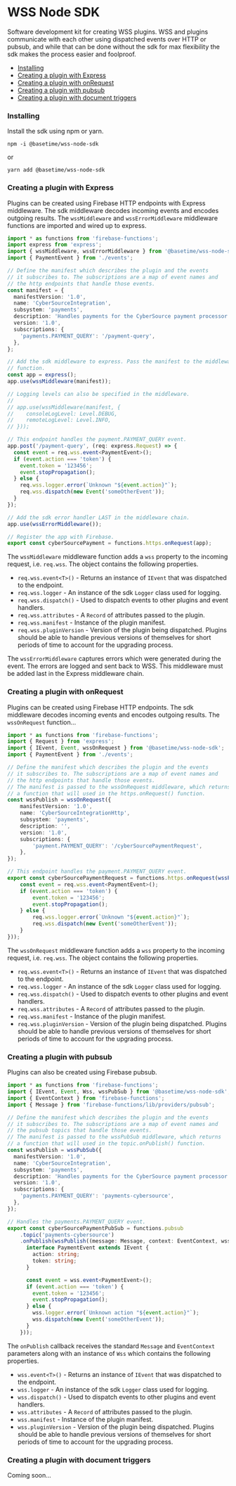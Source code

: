 WSS Node SDK
============
Software development kit for creating WSS plugins. WSS and plugins communicate with each other using dispatched events over HTTP or pubsub, and while that can be done without the sdk for max flexibility the sdk makes the process easier and foolproof.

* [Installing](#installing)
* [Creating a plugin with Express](#creating-a-plugin-with-express)
* [Creating a plugin with onRequest](#creating-a-plugin-with-onrequest)
* [Creating a plugin with pubsub](#creating-a-plugin-with-pubsub)
* [Creating a plugin with document triggers](#creating-a-plugin-with-document-triggers)


### Installing
Install the sdk using npm or yarn.

```
npm -i @basetime/wss-node-sdk
```
or
```
yarn add @basetime/wss-node-sdk
```

### Creating a plugin with Express
Plugins can be created using Firebase HTTP endpoints with Express middleware. The sdk middleware decodes incoming events and encodes outgoing results. The `wssMiddleware` and `wssErrorMiddleware` middleware functions are imported and wired up to express.

```typescript
import * as functions from 'firebase-functions';
import express from 'express';
import { wssMiddleware, wssErrorMiddleware } from '@basetime/wss-node-sdk';
import { PaymentEvent } from './events';

// Define the manifest which describes the plugin and the events
// it subscribes to. The subscriptions are a map of event names and
// the http endpoints that handle those events.
const manifest = {
  manifestVersion: '1.0',
  name: 'CyberSourceIntegration',
  subsystem: 'payments',
  description: 'Handles payments for the CyberSource payment processor.',
  version: '1.0',
  subscriptions: {
    'payments.PAYMENT_QUERY': '/payment-query',
  },
};

// Add the sdk middleware to express. Pass the manifest to the middleware
// function.
const app = express();
app.use(wssMiddleware(manifest));

// Logging levels can also be specified in the middleware.
//
// app.use(wssMiddleware(manifest, {
//    consoleLogLevel: Level.DEBUG,
//    remoteLogLevel: Level.INFO,
// }));

// This endpoint handles the payment.PAYMENT_QUERY event.
app.post('/payment-query', (req: express.Request) => {
  const event = req.wss.event<PaymentEvent>();
  if (event.action === 'token') {
    event.token = '123456';
    event.stopPropagation();
  } else {
    req.wss.logger.error(`Unknown "${event.action}"`);
    req.wss.dispatch(new Event('someOtherEvent'));
  }
});

// Add the sdk error handler LAST in the middleware chain.
app.use(wssErrorMiddleware());

// Register the app with Firebase.
export const cyberSourcePayment = functions.https.onRequest(app);
```

The `wssMiddleware` middleware function adds a `wss` property to the incoming request, i.e. `req.wss`. The object contains the following properties.

* `req.wss.event<T>()` - Returns an instance of `IEvent` that was dispatched to the endpoint.
* `req.wss.logger` - An instance of the sdk `Logger` class used for logging.
* `req.wss.dispatch()` - Used to dispatch events to other plugins and event handlers.
* `req.wss.attributes` - A `Record` of attributes passed to the plugin.
* `req.wss.manifest` - Instance of the plugin manifest.
* `req.wss.pluginVersion` - Version of the plugin being dispatched. Plugins should be able to handle previous versions of themselves for short periods of time to account for the upgrading process.

The `wssErrorMiddleware` captures errors which were generated during the event. The errors are logged and sent back to WSS. This middleware must be added last in the Express middleware chain.


### Creating a plugin with onRequest
Plugins can be created using Firebase HTTP endpoints. The sdk middleware decodes incoming events and encodes outgoing results. The `wssOnRequest`  function...

```typescript
import * as functions from 'firebase-functions';
import { Request } from 'express';
import { IEvent, Event, wssOnRequest } from '@basetime/wss-node-sdk';
import { PaymentEvent } from './events';

// Define the manifest which describes the plugin and the events
// it subscribes to. The subscriptions are a map of event names and
// the http endpoints that handle those events.
// The manifest is passed to the wssOnRequest middleware, which returns
// a function that will used in the https.onRequest() function.
const wssPublish = wssOnRequest({
    manifestVersion: '1.0',
    name: 'CyberSourceIntegrationHttp',
    subsystem: 'payments',
    description: '',
    version: '1.0',
    subscriptions: {
        'payment.PAYMENT_QUERY': '/cyberSourcePaymentRequest',
    },
});

// This endpoint handles the payment.PAYMENT_QUERY event.
export const cyberSourcePaymentRequest = functions.https.onRequest(wssPublish((req: Request) => {
    const event = req.wss.event<PaymentEvent>();
    if (event.action === 'token') {
        event.token = '123456';
        event.stopPropagation();
    } else {
        req.wss.logger.error(`Unknown "${event.action}"`);
        req.wss.dispatch(new Event('someOtherEvent'));
    }
}));
```

The `wssOnRequest` middleware function adds a `wss` property to the incoming request, i.e. `req.wss`. The object contains the following properties.

* `req.wss.event<T>()` - Returns an instance of `IEvent` that was dispatched to the endpoint.
* `req.wss.logger` - An instance of the sdk `Logger` class used for logging.
* `req.wss.dispatch()` - Used to dispatch events to other plugins and event handlers.
* `req.wss.attributes` - A `Record` of attributes passed to the plugin.
* `req.wss.manifest` - Instance of the plugin manifest.
* `req.wss.pluginVersion` - Version of the plugin being dispatched. Plugins should be able to handle previous versions of themselves for short periods of time to account for the upgrading process.

### Creating a plugin with pubsub
Plugins can also be created using Firebase pubsub.

```typescript
import * as functions from 'firebase-functions';
import { IEvent, Event, Wss, wssPubSub } from '@basetime/wss-node-sdk';
import { EventContext } from 'firebase-functions';
import { Message } from 'firebase-functions/lib/providers/pubsub';

// Define the manifest which describes the plugin and the events
// it subscribes to. The subscriptions are a map of event names and
// the pubsub topics that handle those events.
// The manifest is passed to the wssPubSub middleware, which returns
// a function that will used in the topic.onPublish() function.
const wssPublish = wssPubSub({
  manifestVersion: '1.0',
  name: 'CyberSourceIntegration',
  subsystem: 'payments',
  description: 'Handles payments for the CyberSource payment processor.',
  version: '1.0',
  subscriptions: {
    'payments.PAYMENT_QUERY': 'payments-cybersource',
  },
});

// Handles the payments.PAYMENT_QUERY event.
export const cyberSourcePaymentPubSub = functions.pubsub
    .topic('payments-cybersource')
    .onPublish(wssPublish((message: Message, context: EventContext, wss: Wss) => {
      interface PaymentEvent extends IEvent {
        action: string;
        token: string;
      }

      const event = wss.event<PaymentEvent>();
      if (event.action === 'token') {
        event.token = '123456';
        event.stopPropagation();
      } else {
        wss.logger.error(`Unknown action "${event.action}"`);
        wss.dispatch(new Event('someOtherEvent'));
      }
    }));
```
The `onPublish` callback receives the standard `Message` and `EventContext` parameters along with an instance of `Wss` which contains the following properties.

* `wss.event<T>()` - Returns an instance of `IEvent` that was dispatched to the endpoint.
* `wss.logger` - An instance of the sdk `Logger` class used for logging.
* `wss.dispatch()` - Used to dispatch events to other plugins and event handlers.
* `wss.attributes` - A `Record` of attributes passed to the plugin.
* `wss.manifest` - Instance of the plugin manifest.
* `wss.pluginVersion` - Version of the plugin being dispatched. Plugins should be able to handle previous versions of themselves for short periods of time to account for the upgrading process.

### Creating a plugin with document triggers
Coming soon...

